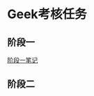 # Geek考核任务
## 阶段一
[阶段一笔记](https://github.com/yms-geek/Tasks/blob/main/Geek%E8%80%83%E6%A0%B8%E4%BB%BB%E5%8A%A1%E7%AC%94%E8%AE%B0.md)
## 阶段二



